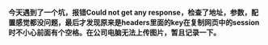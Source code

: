 #### 今天遇到了一个坑，报错Could not get any response，检查了地址，参数，配置感觉都没问题，最后才发现原来是headers里面的key在复制网页中的session时不小心前面有个空格。在公司电脑无法上传图片，暂且记录一下。
